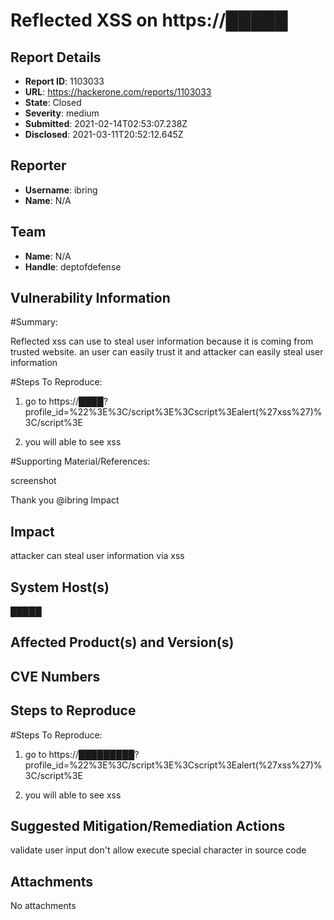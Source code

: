 # Reflected XSS on https://█████

## Report Details
- **Report ID**: 1103033
- **URL**: https://hackerone.com/reports/1103033
- **State**: Closed
- **Severity**: medium
- **Submitted**: 2021-02-14T02:53:07.238Z
- **Disclosed**: 2021-03-11T20:52:12.645Z

## Reporter
- **Username**: ibring
- **Name**: N/A

## Team
- **Name**: N/A
- **Handle**: deptofdefense

## Vulnerability Information
#Summary:

Reflected xss can use to steal user information because it is coming from trusted website.
an user can easily trust it and attacker can easily steal user information

#Steps To Reproduce:

  1.  go to https://████?profile_id=%22%3E%3C/script%3E%3Cscript%3Ealert(%27xss%27)%3C/script%3E

2.    you will able to see xss


#Supporting Material/References:

screenshot

Thank you
@ibring
Impact

## Impact

attacker can steal user information via xss

## System Host(s)
█████

## Affected Product(s) and Version(s)


## CVE Numbers


## Steps to Reproduce
#Steps To Reproduce:

  1.  go to https://█████████?profile_id=%22%3E%3C/script%3E%3Cscript%3Ealert(%27xss%27)%3C/script%3E

2.    you will able to see xss

## Suggested Mitigation/Remediation Actions
validate user input don't allow execute special character in source code



## Attachments
No attachments
